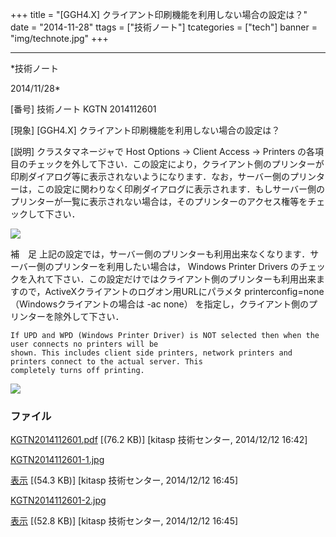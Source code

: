 ﻿+++
title = "[GGH4.X] クライアント印刷機能を利用しない場合の設定は？"
date = "2014-11-28"
ttags = ["技術ノート"]
tcategories = ["tech"]
banner = "img/technote.jpg"
+++

-----------------------------------------------------------------------------------------------------------------------------

*技術ノート

2014/11/28*


[番号]
技術ノート KGTN 2014112601

[現象]
[GGH4.X] クライアント印刷機能を利用しない場合の設定は？

[説明]
クラスタマネージャで Host Options → Client Access → Printers
の各項目のチェックを外して下さい．この設定により，クライアント側のプリンターが印刷ダイアログ等に表示されないようになります．なお，サーバー側のプリンターは，この設定に関わりなく印刷ダイアログに表示されます．もしサーバー側のプリンターが一覧に表示されない場合は，そのプリンターのアクセス権等をチェックして下さい．

![](http://techreport.kitasp.net/attachments/download/1800/KGTN2014112601-1.jpg)

補　足
上記の設定では，サーバー側のプリンターも利用出来なくなります．サーバー側のプリンターを利用したい場合は，
Windows Printer Drivers
のチェックを入れて下さい．この設定だけではクライアント側のプリンターも利用出来ますので，ActiveXクライアントのログオン用URLにパラメタ
printerconfig=none （Windowsクライアントの場合は -ac none）
を指定し，クライアント側のプリンターを除外して下さい．

    If UPD and WPD (Windows Printer Driver) is NOT selected then when the user connects no printers will be
    shown. This includes client side printers, network printers and printers connect to the actual server. This
    completely turns off printing.

![](http://techreport.kitasp.net/attachments/download/1801/KGTN2014112601-2.jpg)


### ファイル

 
 


[KGTN2014112601.pdf](http://techreport.kitasp.net/attachments/download/1799/KGTN2014112601.pdf)
 [(76.2 KB)] [kitasp 技術センター, 2014/12/12
16:42]

[KGTN2014112601-1.jpg](http://techreport.kitasp.net/attachments/download/1800/KGTN2014112601-1.jpg)

[表示](http://techreport.kitasp.net/attachments/1800/KGTN2014112601-1.jpg "表示")
 [(54.3 KB)] [kitasp 技術センター, 2014/12/12
16:45]

[KGTN2014112601-2.jpg](http://techreport.kitasp.net/attachments/download/1801/KGTN2014112601-2.jpg)

[表示](http://techreport.kitasp.net/attachments/1801/KGTN2014112601-2.jpg "表示")
 [(52.8 KB)] [kitasp 技術センター, 2014/12/12
16:45]


 


 

